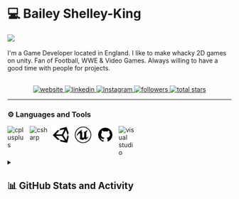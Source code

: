 <!-- Begin First Section --->
# 💻 Bailey Shelley-King

<img src="https://readme-typing-svg.demolab.com/?lines=Game+Developer+/+Programmer&font=Fira&color=3971c3&pause=1000&size=22">

<p align="left">
 I'm a Game Developer located in England. I like to make whacky 2D games on unity. Fan of Football, WWE & Video Games. Always willing to have a good time with people for projects.
  <br>
  <br>
  <div align="center">
    <a href="https://baileyshelleyking.wixsite.com/myportfolio" target="_blank" rel="noreferrer">
      <img alt="website" title="View my Portfolio" src="https://custom-icon-badges.demolab.com/badge/-Portfolio-3971C3?style=for-the-badge&logo=dan-dev&logoColor=white">
    </a>
    <a href="https://www.linkedin.com/in/bailey-shelley-king-919b321bb/" target="_blank" rel="noreferrer">
      <img alt="linkedin" title="View my Linkedin" src="https://custom-icon-badges.demolab.com/badge/-Linkedin-0A66C2?style=for-the-badge&logo=linkedin&logoColor=white">
    </a>
    <a href="https://www.instagram.com/bailey_shelley_king/" target="_blank" rel="noreferrer">
      <img alt="instagram" title="View my Instagram" src="https://custom-icon-badges.demolab.com/badge/-Instagram-E4405F?style=for-the-badge&logo=instagram&logoColor=white">
    </a> 
    <a href="https://github.com/BiscuitTinx?tab=followers" target="_blank" rel="noreferrer">
      <img alt="followers" title="Follow me on Github" src="https://custom-icon-badges.demolab.com/github/followers/BiscuitTinx?color=236ad3&labelColor=1155ba&style=for-the-badge&logo=person-add&label=Follow&logoColor=white">
    </a>
    <a href="https://github.com/BiscuitTinx?tab=repositories&sort=stargazers" target="_blank" rel="noreferrer">
      <img alt="total stars" title="Total stars on GitHub" src="https://custom-icon-badges.demolab.com/github/stars/BiscuitTinx?color=55960c&style=for-the-badge&labelColor=488207&logo=star">
    </a>
  </div>
</p>
<!-- End First Section --->

---

<!-- Begin Second Section --->
### ⚙️ Languages and Tools

<a href="https://isocpp.org/" target="_blank" rel="noreferrer">
  <img align="left" alt="cplusplus" width="40px" style="padding-right:10px;" src="https://cdn.jsdelivr.net/gh/devicons/devicon/icons/cplusplus/cplusplus-original.svg">
</a>
<a href="https://learn.microsoft.com/en-us/dotnet/csharp/" target="_blank" rel="noreferrer">
  <img align="left" alt="csharp" width="40px" style="padding-right:10px;" src="https://cdn.jsdelivr.net/gh/devicons/devicon/icons/csharp/csharp-original.svg">
</a>
<a href="https://unity.com/" target="_blank" rel="noreferrer">
  <img align="left" alt="unity" width="40px" style="padding-right:10px;" src="https://raw.githubusercontent.com/BiscuitTinx/BiscuitTinx/main/assets/unity.svg">
</a>
<a href="https://www.unrealengine.com/en-US" target="_blank" rel="noreferrer">
  <img align="left" alt="unrealengine" width="40px" style="padding-right:10px;" src="https://raw.githubusercontent.com/BiscuitTinx/BiscuitTinx/main/assets/unreal.svg">
</a>
<a href="https://github.com/" target="_blank" rel="noreferrer">
  <img align="left" alt="github" width="40px" style="padding-right:10px;" src="https://raw.githubusercontent.com/BiscuitTinx/BiscuitTinx/main/assets/github.svg">
</a>
<a href="https://visualstudio.microsoft.com/" target="_blank" rel="noreferrer">
  <img align="left" alt="visual studio" width="40px" style="padding-right:10px;" src="https://cdn.jsdelivr.net/gh/devicons/devicon/icons/visualstudio/visualstudio-plain.svg">
</a>
<br>
<br>
<!-- End Second Section --->

#

<!-- Begin Third Section --->
<details>
   <summary><h2>📊 GitHub Stats and Activity</h2></summary>

   <h3>🔥 Streak Stats</h3>
   <img alt="Bailey's streak" src="https://streak-stats.demolab.com?user=BiscuitTinx&background=20232A&ring=3971c3&fire=3971c3&currStreakNum=FFFFFF&currStreakLabel=FFFFFF&dates=FFFFFF&sideNums=FFFFFF&sideLabels=FFFFFF&stroke=FFFFFF&border=FFFFFF)](https://git.io/streak-stats">

   <h3>💻 GitHub Profile Stats</h3>
   <img alt="Bailey's Github Stats" src="https://github-readme-stats.vercel.app/api?username=BiscuitTinx&show_icons=true&bg_color=20232A&text_color=ffffff&title_color=3971c3&icon_color=3971c3" height="192px">
   <img alt="Bailey's Top Languages" src="https://github-readme-stats.vercel.app/api/top-langs/?username=BiscuitTinx&layout=compact&langs_count=8&bg_color=20232A&text_color=ffffff&title_color=3971c3&icon_color=3971c3" height="192px">
   <br/>

   <b>Note:</b> Top languages is only a metric of the languages my public code consists of and doesn't reflect experience or skill level.

   <img alt="Bailey's Activity Graph" src="https://github-readme-activity-graph.vercel.app/graph?username=BiscuitTinx&bg_color=230232A&color=FFFFFF&line=3971c3&point=3971c3">

   <h3>⚡ Recent GitHub Activity</h3>
   
   <!--RECENT_ACTIVITY:last_update-->
Last Updated: Wednesday, February 7th, 2024, 1:37:10 AM (GMT)
   <!--RECENT_ACTIVITY:last_update_end-->
   <!--RECENT_ACTIVITY:start-->
1. 👍 Approved [#13](https://github.com/DanDHenshaw/Group-6/pull/13#pullrequestreview-1859344461) in [DanDHenshaw/Group-6](https://github.com/DanDHenshaw/Group-6)<br>
2. 👍 Approved [#12](https://github.com/DanDHenshaw/Group-6/pull/12#pullrequestreview-1859301379) in [DanDHenshaw/Group-6](https://github.com/DanDHenshaw/Group-6)<br>
3. ⬆️ Pushed 3 commit(s) to [DanDHenshaw/Group-6](https://github.com/DanDHenshaw/Group-6)<br>
4. 🎉 Merged PR [#11](https://github.com/DanDHenshaw/Group-6/pull/11) in [DanDHenshaw/Group-6](https://github.com/DanDHenshaw/Group-6)<br>
5. 👍 Approved [#11](https://github.com/DanDHenshaw/Group-6/pull/11#pullrequestreview-1859204579) in [DanDHenshaw/Group-6](https://github.com/DanDHenshaw/Group-6)<br>
   <!--RECENT_ACTIVITY:end-->

</details>
<!-- End Fourth Section --->
